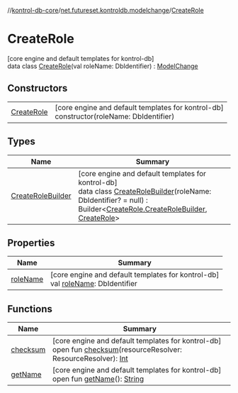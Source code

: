 //[kontrol-db-core](../../../index.md)/[net.futureset.kontroldb.modelchange](../index.md)/[CreateRole](index.md)

# CreateRole

[core engine and default templates for kontrol-db]\
data class [CreateRole](index.md)(val roleName: DbIdentifier) : [ModelChange](../-model-change/index.md)

## Constructors

| | |
|---|---|
| [CreateRole](-create-role.md) | [core engine and default templates for kontrol-db]<br>constructor(roleName: DbIdentifier) |

## Types

| Name | Summary |
|---|---|
| [CreateRoleBuilder](-create-role-builder/index.md) | [core engine and default templates for kontrol-db]<br>data class [CreateRoleBuilder](-create-role-builder/index.md)(roleName: DbIdentifier? = null) : Builder&lt;[CreateRole.CreateRoleBuilder](-create-role-builder/index.md), [CreateRole](index.md)&gt; |

## Properties

| Name | Summary |
|---|---|
| [roleName](role-name.md) | [core engine and default templates for kontrol-db]<br>val [roleName](role-name.md): DbIdentifier |

## Functions

| Name | Summary |
|---|---|
| [checksum](../-model-change/checksum.md) | [core engine and default templates for kontrol-db]<br>open fun [checksum](../-model-change/checksum.md)(resourceResolver: ResourceResolver): [Int](https://kotlinlang.org/api/latest/jvm/stdlib/kotlin/-int/index.html) |
| [getName](../-model-change/get-name.md) | [core engine and default templates for kontrol-db]<br>open fun [getName](../-model-change/get-name.md)(): [String](https://kotlinlang.org/api/latest/jvm/stdlib/kotlin/-string/index.html) |
